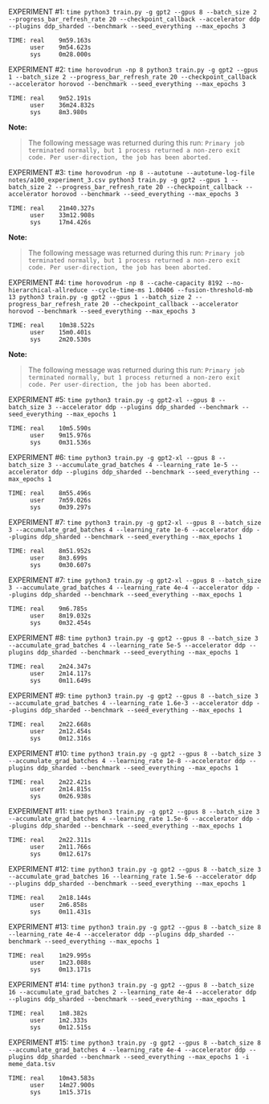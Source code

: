 EXPERIMENT #1: `time python3 train.py -g gpt2 --gpus 8 --batch_size 2 --progress_bar_refresh_rate 20 --checkpoint_callback --accelerator ddp --plugins ddp_sharded --benchmark --seed_everything --max_epochs 3`
```
TIME: real    9m59.163s
      user    9m54.623s
      sys     0m28.000s
```

EXPERIMENT #2: `time horovodrun -np 8 python3 train.py -g gpt2 --gpus 1 --batch_size 2 --progress_bar_refresh_rate 20 --checkpoint_callback --accelerator horovod --benchmark --seed_everything --max_epochs 3`
```
TIME: real    9m52.191s
      user    36m24.832s
      sys     8m3.980s
```
**Note:**
>The following message was returned during this run: `Primary job terminated normally, but 1 process returned a non-zero exit code. Per user-direction, the job has been aborted.`

EXPERIMENT #3: `time horovodrun -np 8 --autotune --autotune-log-file notes/a100_experiment_3.csv python3 train.py -g gpt2 --gpus 1 --batch_size 2 --progress_bar_refresh_rate 20 --checkpoint_callback --accelerator horovod --benchmark --seed_everything --max_epochs 3`
```
TIME: real    21m40.327s
      user    33m12.908s
      sys     17m4.426s
```
**Note:**
>The following message was returned during this run: `Primary job terminated normally, but 1 process returned a non-zero exit code. Per user-direction, the job has been aborted.`

EXPERIMENT #4: `time horovodrun -np 8 --cache-capacity 8192 --no-hierarchical-allreduce --cycle-time-ms 1.00406 --fusion-threshold-mb 13 python3 train.py -g gpt2 --gpus 1 --batch_size 2 --progress_bar_refresh_rate 20 --checkpoint_callback --accelerator horovod --benchmark --seed_everything --max_epochs 3`
```
TIME: real    10m38.522s
      user    15m0.401s
      sys     2m20.530s
```
**Note:**
>The following message was returned during this run: `Primary job terminated normally, but 1 process returned a non-zero exit code. Per user-direction, the job has been aborted.`

EXPERIMENT #5: `time python3 train.py -g gpt2-xl --gpus 8 --batch_size 3 --accelerator ddp --plugins ddp_sharded --benchmark --seed_everything --max_epochs 1`
```
TIME: real    10m5.590s
      user    9m15.976s
      sys     0m31.536s
```

EXPERIMENT #6: `time python3 train.py -g gpt2-xl --gpus 8 --batch_size 3 --accumulate_grad_batches 4 --learning_rate 1e-5 --accelerator ddp --plugins ddp_sharded --benchmark --seed_everything --max_epochs 1`
```
TIME: real    8m55.496s
      user    7m59.026s
      sys     0m39.297s
```

EXPERIMENT #7: `time python3 train.py -g gpt2-xl --gpus 8 --batch_size 3 --accumulate_grad_batches 4 --learning_rate 1e-6 --accelerator ddp --plugins ddp_sharded --benchmark --seed_everything --max_epochs 1`
```
TIME: real    8m51.952s
      user    8m3.699s
      sys     0m30.607s
```

EXPERIMENT #7: `time python3 train.py -g gpt2-xl --gpus 8 --batch_size 3 --accumulate_grad_batches 4 --learning_rate 4e-4 --accelerator ddp --plugins ddp_sharded --benchmark --seed_everything --max_epochs 1`
```
TIME: real    9m6.785s
      user    8m19.032s
      sys     0m32.454s
```

EXPERIMENT #8: `time python3 train.py -g gpt2 --gpus 8 --batch_size 3 --accumulate_grad_batches 4 --learning_rate 5e-5 --accelerator ddp --plugins ddp_sharded --benchmark --seed_everything --max_epochs 1`
```
TIME: real    2m24.347s
      user    2m14.117s
      sys     0m11.649s
```

EXPERIMENT #9: `time python3 train.py -g gpt2 --gpus 8 --batch_size 3 --accumulate_grad_batches 4 --learning_rate 1.6e-3 --accelerator ddp --plugins ddp_sharded --benchmark --seed_everything --max_epochs 1`
```
TIME: real    2m22.668s
      user    2m12.454s
      sys     0m12.316s
```

EXPERIMENT #10: `time python3 train.py -g gpt2 --gpus 8 --batch_size 3 --accumulate_grad_batches 4 --learning_rate 1e-8 --accelerator ddp --plugins ddp_sharded --benchmark --seed_everything --max_epochs 1`
```
TIME: real    2m22.421s
      user    2m14.815s
      sys     0m26.938s
```

EXPERIMENT #11: `time python3 train.py -g gpt2 --gpus 8 --batch_size 3 --accumulate_grad_batches 4 --learning_rate 1.5e-6 --accelerator ddp --plugins ddp_sharded --benchmark --seed_everything --max_epochs 1`
```
TIME: real    2m22.311s
      user    2m11.766s
      sys     0m12.617s
```

EXPERIMENT #12: `time python3 train.py -g gpt2 --gpus 8 --batch_size 3 --accumulate_grad_batches 16 --learning_rate 1.5e-6 --accelerator ddp --plugins ddp_sharded --benchmark --seed_everything --max_epochs 1`
```
TIME: real    2m18.144s
      user    2m6.858s
      sys     0m11.431s
```

EXPERIMENT #13: `time python3 train.py -g gpt2 --gpus 8 --batch_size 8 --learning_rate 4e-4 --accelerator ddp --plugins ddp_sharded --benchmark --seed_everything --max_epochs 1`
```
TIME: real    1m29.995s
      user    1m23.088s
      sys     0m13.171s
```

EXPERIMENT #14: `time python3 train.py -g gpt2 --gpus 8 --batch_size 16 --accumulate_grad_batches 2 --learning_rate 4e-4 --accelerator ddp --plugins ddp_sharded --benchmark --seed_everything --max_epochs 1`
```
TIME: real    1m8.382s
      user    1m2.333s
      sys     0m12.515s
```

EXPERIMENT #15: `time python3 train.py -g gpt2 --gpus 8 --batch_size 8 --accumulate_grad_batches 4 --learning_rate 4e-4 --accelerator ddp --plugins ddp_sharded --benchmark --seed_everything --max_epochs 1 -i meme_data.tsv`
```
TIME: real    10m43.583s
      user    14m27.900s
      sys     1m15.371s
```
